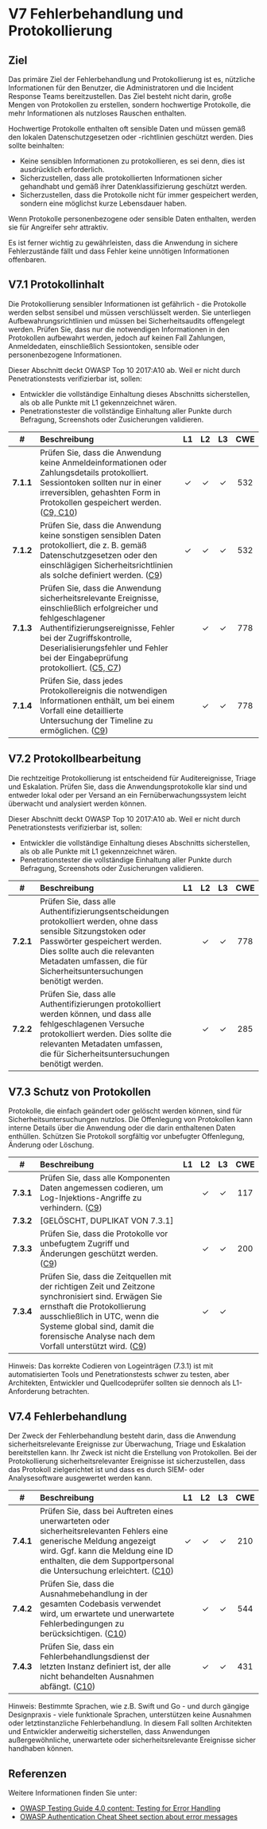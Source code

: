 # V7 Fehlerbehandlung und Protokollierung

## Ziel

Das primäre Ziel der Fehlerbehandlung und Protokollierung ist es, nützliche Informationen für den Benutzer, die Administratoren und die Incident Response Teams bereitzustellen. Das Ziel besteht nicht darin, große Mengen von Protokollen zu erstellen, sondern hochwertige Protokolle, die mehr Informationen als nutzloses Rauschen enthalten.

Hochwertige Protokolle enthalten oft sensible Daten und müssen gemäß den lokalen Datenschutzgesetzen oder -richtlinien geschützt werden. Dies sollte beinhalten:

* Keine sensiblen Informationen zu protokollieren, es sei denn, dies ist ausdrücklich erforderlich.
* Sicherzustellen, dass alle protokollierten Informationen sicher gehandhabt und gemäß ihrer Datenklassifizierung geschützt werden.
* Sicherzustellen, dass die Protokolle nicht für immer gespeichert werden, sondern eine möglichst kurze Lebensdauer haben.

Wenn Protokolle personenbezogene oder sensible Daten enthalten, werden sie für Angreifer sehr attraktiv.

Es ist ferner wichtig zu gewährleisten, dass die Anwendung in sichere Fehlerzustände fällt und dass Fehler keine unnötigen Informationen offenbaren.

## V7.1 Protokollinhalt

Die Protokollierung sensibler Informationen ist gefährlich - die Protokolle werden selbst sensibel und müssen verschlüsselt werden. Sie unterliegen Aufbewahrungsrichtlinien und müssen bei Sicherheitsaudits offengelegt werden. Prüfen Sie, dass nur die notwendigen Informationen in den Protokollen aufbewahrt werden, jedoch auf keinen Fall Zahlungen, Anmeldedaten, einschließlich Sessiontoken, sensible oder personenbezogene Informationen.

Dieser Abschnitt deckt OWASP Top 10 2017:A10 ab. Weil er nicht durch Penetrationstests verifizierbar ist, sollen:

* Entwickler die vollständige Einhaltung dieses Abschnitts sicherstellen, als ob alle Punkte mit L1 gekennzeichnet wären.
* Penetrationstester die vollständige Einhaltung aller Punkte durch Befragung, Screenshots oder Zusicherungen validieren.

| # | Beschreibung | L1 | L2 | L3 | CWE |
| :---: | :--- | :---: | :---: | :---: | :---: |
| **7.1.1** | Prüfen Sie, dass die Anwendung keine Anmeldeinformationen oder Zahlungsdetails protokolliert. Sessiontoken sollten nur in einer irreversiblen, gehashten Form in Protokollen gespeichert werden. ([C9, C10](https://owasp.org/www-project-proactive-controls/#div-numbering)) | ✓ | ✓ | ✓ | 532 |
| **7.1.2** | Prüfen Sie, dass die Anwendung keine sonstigen sensiblen Daten protokolliert, die z. B. gemäß Datenschutzgesetzen oder den einschlägigen Sicherheitsrichtlinien als solche definiert werden. ([C9](https://owasp.org/www-project-proactive-controls/#div-numbering)) | ✓ | ✓ | ✓ | 532 |
| **7.1.3** | Prüfen Sie, dass die Anwendung sicherheitsrelevante Ereignisse, einschließlich erfolgreicher und fehlgeschlagener Authentifizierungsereignisse, Fehler bei der Zugriffskontrolle, Deserialisierungsfehler und Fehler bei der Eingabeprüfung protokolliert. ([C5, C7](https://owasp.org/www-project-proactive-controls/#div-numbering)) | | ✓ | ✓ | 778 |
| **7.1.4** | Prüfen Sie, dass jedes Protokollereignis die notwendigen Informationen enthält, um bei einem Vorfall eine detaillierte Untersuchung der Timeline zu ermöglichen. ([C9](https://owasp.org/www-project-proactive-controls/#div-numbering)) | | ✓ | ✓ | 778 |

## V7.2 Protokollbearbeitung

Die rechtzeitige Protokollierung ist entscheidend für Auditereignisse, Triage und Eskalation. Prüfen Sie, dass die Anwendungsprotokolle klar sind und entweder lokal oder per Versand an ein Fernüberwachungssystem leicht überwacht und analysiert werden können.

Dieser Abschnitt deckt OWASP Top 10 2017:A10 ab. Weil er nicht durch Penetrationstests verifizierbar ist, sollen:

* Entwickler die vollständige Einhaltung dieses Abschnitts sicherstellen, als ob alle Punkte mit L1 gekennzeichnet wären.
* Penetrationstester die vollständige Einhaltung aller Punkte durch Befragung, Screenshots oder Zusicherungen validieren.

| # | Beschreibung | L1 | L2 | L3 | CWE |
| :---: | :--- | :---: | :---: | :---: | :---: |
| **7.2.1** | Prüfen Sie, dass alle Authentifizierungsentscheidungen protokolliert werden, ohne dass sensible Sitzungstoken oder Passwörter gespeichert werden. Dies sollte auch die relevanten Metadaten umfassen, die für Sicherheitsuntersuchungen benötigt werden. | | ✓ | ✓ | 778 |
| **7.2.2** | Prüfen Sie, dass alle Authentifizierungen protokolliert werden können, und dass alle fehlgeschlagenen Versuche protokolliert werden. Dies sollte die relevanten Metadaten umfassen, die für Sicherheitsuntersuchungen benötigt werden. | | ✓ | ✓ | 285 |

## V7.3 Schutz von Protokollen

Protokolle, die einfach geändert oder gelöscht werden können, sind für Sicherheitsuntersuchungen nutzlos. Die Offenlegung von Protokollen kann interne Details über die Anwendung oder die darin enthaltenen Daten enthüllen. Schützen Sie Protokoll sorgfältig vor unbefugter Offenlegung, Änderung oder Löschung.

| # | Beschreibung | L1 | L2 | L3 | CWE |
| :---: | :--- | :---: | :---: | :---: | :---: |
| **7.3.1** | Prüfen Sie, dass alle Komponenten Daten angemessen codieren, um Log-Injektions-Angriffe zu verhindern. ([C9](https://owasp.org/www-project-proactive-controls/#div-numbering)) | | ✓ | ✓ | 117 |
| **7.3.2** | [GELÖSCHT, DUPLIKAT VON 7.3.1] | | | | |
| **7.3.3** | Prüfen Sie, dass die Protokolle vor unbefugtem Zugriff und Änderungen geschützt werden. ([C9](https://owasp.org/www-project-proactive-controls/#div-numbering)) | | ✓ | ✓ | 200 |
| **7.3.4** | Prüfen Sie, dass die Zeitquellen mit der richtigen Zeit und Zeitzone synchronisiert sind. Erwägen Sie ernsthaft die Protokollierung ausschließlich in UTC, wenn die Systeme global sind, damit die forensische Analyse nach dem Vorfall unterstützt wird. ([C9](https://owasp.org/www-project-proactive-controls/#div-numbering)) | | ✓ | ✓ | |

Hinweis: Das korrekte Codieren von Logeinträgen (7.3.1) ist mit automatisierten Tools und Penetrationstests schwer zu testen, aber Architekten, Entwickler und Quellcodeprüfer sollten sie dennoch als L1-Anforderung betrachten.

## V7.4 Fehlerbehandlung

Der Zweck der Fehlerbehandlung besteht darin, dass die Anwendung sicherheitsrelevante Ereignisse zur Überwachung, Triage und Eskalation bereitstellen kann. Ihr Zweck ist nicht die Erstellung von Protokollen. Bei der Protokollierung sicherheitsrelevanter Ereignisse ist sicherzustellen, dass das Protokoll zielgerichtet ist und dass es durch SIEM- oder Analysesoftware ausgewertet werden kann.

| # | Beschreibung | L1 | L2 | L3 | CWE |
| :---: | :--- | :---: | :---: | :---: | :---: |
| **7.4.1** | Prüfen Sie, dass bei Auftreten eines unerwarteten oder sicherheitsrelevanten Fehlers eine generische Meldung angezeigt wird. Ggf. kann die Meldung eine ID enthalten, die dem Supportpersonal die Untersuchung erleichtert. ([C10](https://owasp.org/www-project-proactive-controls/#div-numbering)) | ✓ | ✓ | ✓ | 210 |
| **7.4.2** | Prüfen Sie, dass die Ausnahmebehandlung in der gesamten Codebasis verwendet wird, um erwartete und unerwartete Fehlerbedingungen zu berücksichtigen. ([C10](https://owasp.org/www-project-proactive-controls/#div-numbering)) | | ✓ | ✓ | 544 |
| **7.4.3** | Prüfen Sie, dass ein Fehlerbehandlungsdienst der letzten Instanz definiert ist, der alle nicht behandelten Ausnahmen abfängt. ([C10](https://owasp.org/www-project-proactive-controls/#div-numbering)) | | ✓ | ✓ | 431 |

Hinweis: Bestimmte Sprachen, wie z.B. Swift und Go - und durch gängige Designpraxis - viele funktionale Sprachen, unterstützen keine Ausnahmen oder letztinstanzliche Fehlerbehandlung. In diesem Fall sollten Architekten und Entwickler anderweitig sicherstellen, dass Anwendungen außergewöhnliche, unerwartete oder sicherheitsrelevante Ereignisse sicher handhaben können.

## Referenzen

Weitere Informationen finden Sie unter:

* [OWASP Testing Guide 4.0 content: Testing for Error Handling](https://owasp.org/www-project-web-security-testing-guide/v41/4-Web_Application_Security_Testing/08-Testing_for_Error_Handling/README.html)
* [OWASP Authentication Cheat Sheet section about error messages](https://cheatsheetseries.owasp.org/cheatsheets/Authentication_Cheat_Sheet.html#authentication-and-error-messages)
